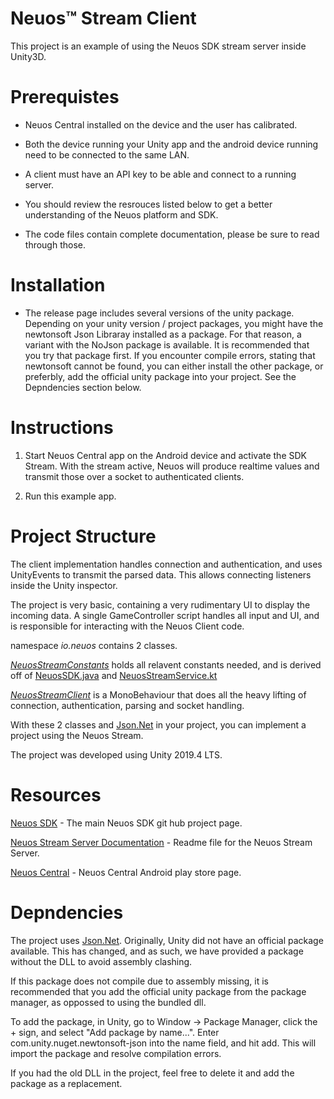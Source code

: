 # Neuos™ Stream Client

This project is an example of using the Neuos SDK stream server inside Unity3D.

# Prerequistes

- Neuos Central installed on the device and the user has calibrated.

- Both the device running your Unity app and the android device running need to be connected to the same LAN.

- A client must have an API key to be able and connect to a running server.

- You should review the resrouces listed below to get a better understanding of the Neuos platform and SDK.

- The code files contain complete documentation, please be sure to read through those.

# Installation

- The release page includes several versions of the unity package. Depending on your unity version / project packages, you might have the newtonsoft Json Libraray installed as a package. For that reason, a variant with the NoJson package is available. It is recommended that you try that package first. If you encounter compile errors, stating that newtonsoft cannot be found, you can either install the other package, or preferbly, add the official unity package into your project. See the Depndencies section below.

# Instructions

1. Start Neuos Central app on the Android device and activate the SDK Stream.
With the stream active, Neuos will produce realtime values and transmit those over a socket to authenticated clients.

2. Run this example app.

# Project Structure

The client implementation handles connection and authentication, and uses UnityEvents to transmit the parsed data. This allows connecting listeners inside the Unity inspector.

The project is very basic, containing a very rudimentary UI to display the incoming data. A single GameController script handles all input and UI, and is responsible for interacting with the Neuos Client code.

namespace *io.neuos* contains 2 classes.

*[NeuosStreamConstants](/Assets/NeuosSocketClient/Scripts/io/neuos/NeuosStreamConstants.cs)* holds all relavent constants needed, and is derived off of [NeuosSDK.java](https://github.com/arctop/Neuos-SDK/blob/main/neuosSDK/src/main/java/io/neuos/NeuosSDK.java)
 and [NeuosStreamService.kt](https://github.com/arctop/Neuos-SDK/blob/main/neuosSDK/src/main/java/io/neuos/NeuosStreamService.kt)

*[NeuosStreamClient](/Assets/Scripts/io/neuos/NeuosStreamClient.cs)* is a MonoBehaviour that does all the heavy lifting of connection, authentication, parsing and socket handling.

With these 2 classes and [Json.Net](https://www.newtonsoft.com/json) in your project, you can implement a project using the Neuos Stream. 

The project was developed using Unity 2019.4 LTS.

# Resources

[Neuos SDK](https://github.com/arctop/Neuos-SDK) - The main Neuos SDK git hub project page.

[Neuos Stream Server Documentation](https://github.com/arctop/Neuos-SDK/blob/main/Neuos-Stream.md) - Readme file for the Neuos Stream Server.

[Neuos Central](https://play.google.com/store/apps/details?id=io.neuos.central) - Neuos Central Android play store page.

# Depndencies 

The project uses [Json.Net](https://www.newtonsoft.com/json). Originally, Unity did not have an official package available. This has changed, and as such, we have provided a package without the DLL to avoid assembly clashing. 

If this package does not compile due to assembly missing, it is recommended that you add the official unity package from the package manager, as oppossed to using the bundled dll. 

To add the package, in Unity, go to Window -> Package Manager, click the + sign, and select "Add package by name...". Enter com.unity.nuget.newtonsoft-json into the name field, and hit add. This will import the package and resolve compilation errors.

If you had the old DLL in the project, feel free to delete it and add the package as a replacement.
